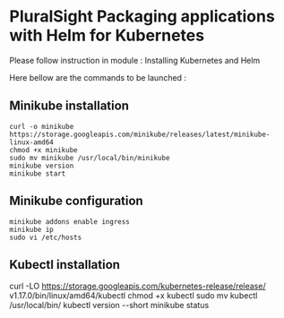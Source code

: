# PluralSight Packaging applications with Helm for Kubernetes
 
Please follow instruction in module : Installing  Kubernetes and Helm

Here bellow are the commands to be launched :

## Minikube installation
```
curl -o minikube https://storage.googleapis.com/minikube/releases/latest/minikube-linux-amd64
chmod +x minikube
sudo mv minikube /usr/local/bin/minikube
minikube version
minikube start
```

## Minikube configuration
```
minikube addons enable ingress
minikube ip
sudo vi /etc/hosts
```

## Kubectl installation
curl -LO https://storage.googleapis.com/kubernetes-release/release/
v1.17.0/bin/linux/amd64/kubectl
chmod +x kubectl
sudo mv kubectl /usr/local/bin/
kubectl version --short
minikube status




